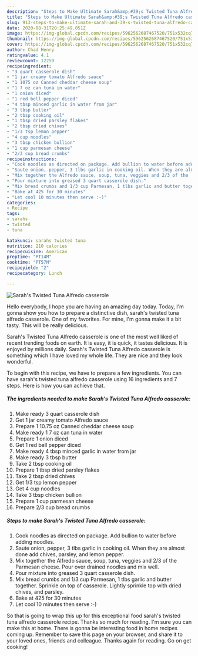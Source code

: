 ```yaml
---
description: "Steps to Make Ultimate Sarah&amp;#39;s Twisted Tuna Alfredo casserole"
title: "Steps to Make Ultimate Sarah&amp;#39;s Twisted Tuna Alfredo casserole"
slug: 913-steps-to-make-ultimate-sarah-and-39-s-twisted-tuna-alfredo-casserole
date: 2020-08-31T20:25:49.051Z
image: https://img-global.cpcdn.com/recipes/5962562687467520/751x532cq70/sarahs-twisted-tuna-alfredo-casserole-recipe-main-photo.jpg
thumbnail: https://img-global.cpcdn.com/recipes/5962562687467520/751x532cq70/sarahs-twisted-tuna-alfredo-casserole-recipe-main-photo.jpg
cover: https://img-global.cpcdn.com/recipes/5962562687467520/751x532cq70/sarahs-twisted-tuna-alfredo-casserole-recipe-main-photo.jpg
author: Chad Henry
ratingvalue: 4.1
reviewcount: 12250
recipeingredient:
- "3 quart casserole dish"
- "1 jar creamy tomato Alfredo sauce"
- "1 1075 oz Canned cheddar cheese soup"
- "1 7 oz can tuna in water"
- "1 onion diced"
- "1 red bell pepper diced"
- "4 tbsp minced garlic in water from jar"
- "3 tbsp butter"
- "2 tbsp cooking oil"
- "1 tbsp dried parsley flakes"
- "2 tbsp dried chives"
- "1/3 tsp lemon pepper"
- "4 cup noodles"
- "3 tbsp chicken bullion"
- "1 cup parmesan cheese"
- "2/3 cup bread crumbs"
recipeinstructions:
- "Cook noodles as directed on package. Add bullion to water before adding noodles."
- "Saute onion, pepper, 3 tlbs garlic in cooking oil. When they are almost done add chives, parsley, and lemon pepper."
- "Mix together the Alfredo sauce, soup, tuna, veggies and 2/3 of the  Parmesan cheese. Pour over drained noodles and mix well."
- "Pour mixture into greased 3 quart casserole dish."
- "Mix bread crumbs and 1/3 cup Parmesan, 1 tlbs garlic and butter together.               Sprinkle on top of casserole. Lightly sprinkle top with dried chives, and parsley."
- "Bake at 425 for 30 minutes"
- "Let cool 10 minutes then serve :-)"
categories:
- Recipe
tags:
- sarahs
- twisted
- tuna

katakunci: sarahs twisted tuna 
nutrition: 210 calories
recipecuisine: American
preptime: "PT14M"
cooktime: "PT57M"
recipeyield: "2"
recipecategory: Lunch

---
```



![Sarah&#39;s Twisted Tuna Alfredo casserole](https://img-global.cpcdn.com/recipes/5962562687467520/751x532cq70/sarahs-twisted-tuna-alfredo-casserole-recipe-main-photo.jpg)

Hello everybody, I hope you are having an amazing day today. Today, I'm gonna show you how to prepare a distinctive dish, sarah&#39;s twisted tuna alfredo casserole. One of my favorites. For mine, I'm gonna make it a bit tasty. This will be really delicious.



Sarah&#39;s Twisted Tuna Alfredo casserole is one of the most well liked of recent trending foods on earth. It is easy, it is quick, it tastes delicious. It is enjoyed by millions daily. Sarah&#39;s Twisted Tuna Alfredo casserole is something which I have loved my whole life. They are nice and they look wonderful.


To begin with this recipe, we have to prepare a few ingredients. You can have sarah&#39;s twisted tuna alfredo casserole using 16 ingredients and 7 steps. Here is how you can achieve that.

<!--inarticleads1-->

##### The ingredients needed to make Sarah&#39;s Twisted Tuna Alfredo casserole:

1. Make ready 3 quart casserole dish
1. Get 1 jar creamy tomato Alfredo sauce
1. Prepare 1 10.75 oz Canned cheddar cheese soup
1. Make ready 1 7 oz can tuna in water
1. Prepare 1 onion diced
1. Get 1 red bell pepper diced
1. Make ready 4 tbsp minced garlic in water from jar
1. Make ready 3 tbsp butter
1. Take 2 tbsp cooking oil
1. Prepare 1 tbsp dried parsley flakes
1. Take 2 tbsp dried chives
1. Get 1/3 tsp lemon pepper
1. Get 4 cup noodles
1. Take 3 tbsp chicken bullion
1. Prepare 1 cup parmesan cheese
1. Prepare 2/3 cup bread crumbs




<!--inarticleads2-->

##### Steps to make Sarah&#39;s Twisted Tuna Alfredo casserole:

1. Cook noodles as directed on package. Add bullion to water before adding noodles.
1. Saute onion, pepper, 3 tlbs garlic in cooking oil. When they are almost done add chives, parsley, and lemon pepper.
1. Mix together the Alfredo sauce, soup, tuna, veggies and 2/3 of the  Parmesan cheese. Pour over drained noodles and mix well.
1. Pour mixture into greased 3 quart casserole dish.
1. Mix bread crumbs and 1/3 cup Parmesan, 1 tlbs garlic and butter together.               Sprinkle on top of casserole. Lightly sprinkle top with dried chives, and parsley.
1. Bake at 425 for 30 minutes
1. Let cool 10 minutes then serve :-)




So that is going to wrap this up for this exceptional food sarah&#39;s twisted tuna alfredo casserole recipe. Thanks so much for reading. I'm sure you can make this at home. There is gonna be interesting food in home recipes coming up. Remember to save this page on your browser, and share it to your loved ones, friends and colleague. Thanks again for reading. Go on get cooking!
